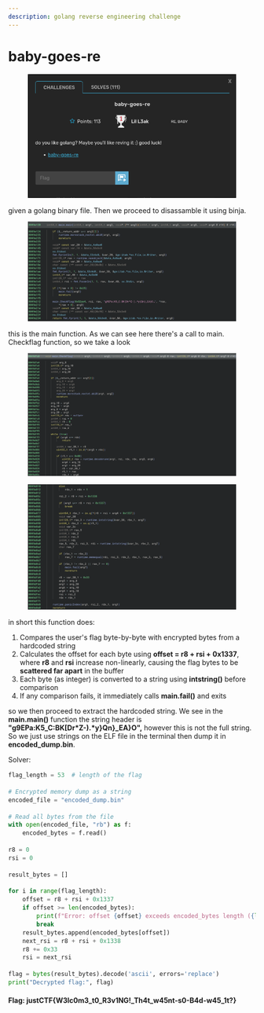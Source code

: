 ```yaml
---
description: golang reverse engineering challenge
---
```


# baby-goes-re

<figure><img src="../../../.gitbook/assets/image.png" alt=""><figcaption></figcaption></figure>

given a golang binary file. Then we proceed to disassamble it using binja.

<figure><img src="../../../.gitbook/assets/image (2).png" alt=""><figcaption></figcaption></figure>

this is the main function. As we can see here there's a call to main. Checkflag function, so we take a look

<figure><img src="../../../.gitbook/assets/image (3).png" alt=""><figcaption></figcaption></figure>

<figure><img src="../../../.gitbook/assets/image (4).png" alt=""><figcaption></figcaption></figure>

in short this function does:

1. Compares the user's flag byte-by-byte with encrypted bytes from a hardcoded string
2. Calculates the offset for each byte using **offset = r8 + rsi + 0x1337**, where **r8** and **rsi** increase non-linearly, causing the flag bytes to be **scattered far apart** in the buffer
3. Each byte (as integer) is converted to a string using **intstring()** before comparison
4. If any comparison fails, it immediately calls **main.fail()** and exits

so we then proceed to extract the hardcoded string. We see in the **main.main()** function the string header is **"g9EPa:K5\_C:BK\[Dr\*Z-).\*y}Qn}\_EA}O",** however this is not the full string. So we just use strings on the ELF file in the terminal then dump it in **encoded\_dump.bin**.

Solver:

```python
flag_length = 53  # length of the flag

# Encrypted memory dump as a string
encoded_file = "encoded_dump.bin"

# Read all bytes from the file
with open(encoded_file, "rb") as f:
    encoded_bytes = f.read()

r8 = 0
rsi = 0

result_bytes = []

for i in range(flag_length):
    offset = r8 + rsi + 0x1337
    if offset >= len(encoded_bytes):
        print(f"Error: offset {offset} exceeds encoded_bytes length ({len(encoded_bytes)})")
        break
    result_bytes.append(encoded_bytes[offset])
    next_rsi = r8 + rsi + 0x1338
    r8 += 0x33
    rsi = next_rsi

flag = bytes(result_bytes).decode('ascii', errors='replace')
print("Decrypted flag:", flag)
```

#### Flag: justCTF{W3lc0m3\_t0\_R3v1NG!\_Th4t\_w45nt-s0-B4d-w45\_1t?}
